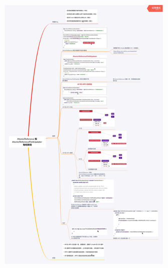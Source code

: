 ![](https://github.com/FishInWater-1999/android_interviews/blob/master/Java/%E7%BA%BF%E7%A8%8B/AtomicReference%20%E5%92%8C%20AtomicReferenceFieldUpdater%20%E6%9C%89%E4%BD%95%E5%BC%82%E5%90%8C/AtomicReference%20%E5%92%8C%20AtomicReferenceFieldUpdater%20%E6%9C%89%E4%BD%95%E5%BC%82%E5%90%8C.png)
